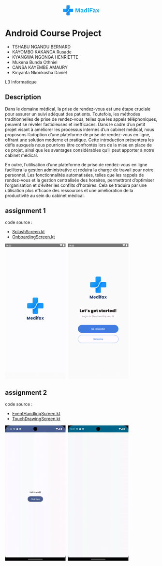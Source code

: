 <p align="center">
    <img src="app/src/main/res/drawable/medifax_full_logo.png" alt="drawing" width="120"/>
</p>

# Android Course Project

- TSHABU NGANDU BERNARD
- KAYOMBO KAKANGA Rusade
- KYANGWA NGONGA HENRIETTE
- Mukena Bunda Othniel
- CANSA KAYEMBE AMAURY
- Kinyanta Nkonkosha Daniel

L3 Informatique

## Description
Dans le domaine médical, la prise de rendez-vous est une étape cruciale pour assurer un
suivi adéquat des patients. Toutefois, les méthodes traditionnelles de prise de rendez-vous,
telles que les appels téléphoniques, peuvent se révéler fastidieuses et inefficaces. Dans le
cadre d’un petit projet visant à améliorer les processus internes d’un cabinet médical, nous
proposons l’adoption d’une plateforme de prise de rendez-vous en ligne, offrant une solution moderne et pratique. Cette introduction présentera les défis auxquels nous pourrions
être confrontés lors de la mise en place de ce projet, ainsi que les avantages considérables
qu’il peut apporter à notre cabinet médical.

En outre, l’utilisation d’une plateforme de prise de rendez-vous en ligne facilitera la gestion
administrative et réduira la charge de travail pour notre personnel. Les fonctionnalités
automatisées, telles que les rappels de rendez-vous et la gestion centralisée des horaires,
permettront d’optimiser l’organisation et d’éviter les conflits d’horaires. Cela se traduira par
une utilisation plus efficace des ressources et une amélioration de la productivité au sein du
cabinet médical.


## assignment 1

code source : 
- [SplashScreen.kt](app/src/main/java/tech/devscast/medifax/ui/screens/SplashScreen.kt)
- [OnboardingScreen.kt](app/src/main/java/tech/devscast/medifax/ui/screens/OnboardingScreen.kt)


<img src=".github/screenshots/splash_screen.png" width="200">&nbsp;
<img src=".github/screenshots/onboarding_screen.png" width="200">&nbsp;

## assignment 2

code source :
- [EventHandlingScreen.kt](app/src/main/java/tech/devscast/medifax/ui/screens/EventHandlingScreen.kt)
- [TouchDrawingScreen.kt](app/src/main/java/tech/devscast/medifax/ui/screens/TouchDrawingScreen.kt)

<img src=".github/screenshots/event_handling.gif" width="200">&nbsp;
<img src=".github/screenshots/touch_drawing.gif" width="200">&nbsp;
